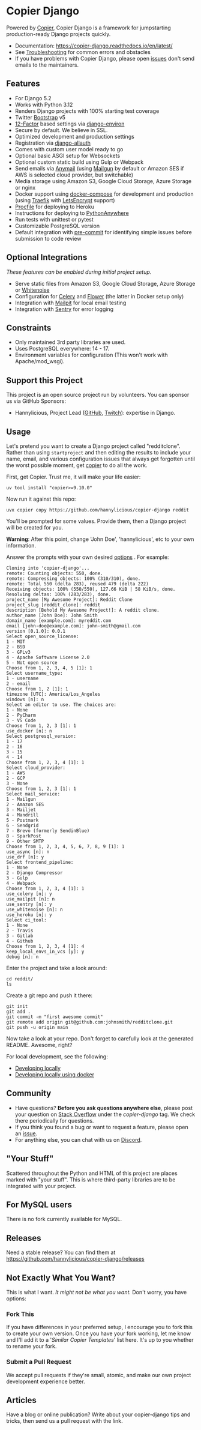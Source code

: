 # Copier Django

Powered by [Copier](https://github.com/copier-org/copier), Copier Django is
a framework for jumpstarting
production-ready Django projects quickly.

- Documentation: <https://copier-django.readthedocs.io/en/latest/>
- See [Troubleshooting](https://copier-django.readthedocs.io/en/latest/5-help/troubleshooting.html)
for common errors and obstacles
- If you have problems with Copier Django, please open
[issues](https://github.com/hannylicious/copier-django/issues/new) don't send
emails to the maintainers.

## Features

- For Django 5.2
- Works with Python 3.12
- Renders Django projects with 100% starting test coverage
- Twitter [Bootstrap](https://github.com/twbs/bootstrap) v5
- [12-Factor](https://12factor.net) based settings via [django-environ](https://github.com/joke2k/django-environ)
- Secure by default. We believe in SSL.
- Optimized development and production settings
- Registration via [django-allauth](https://github.com/pennersr/django-allauth)
- Comes with custom user model ready to go
- Optional basic ASGI setup for Websockets
- Optional custom static build using Gulp or Webpack
- Send emails via [Anymail](https://github.com/anymail/django-anymail) (using
[Mailgun](http://www.mailgun.com/) by default or Amazon SES if AWS is
selected cloud provider, but switchable)
- Media storage using Amazon S3, Google Cloud Storage, Azure Storage or nginx
- Docker support using [docker-compose](https://github.com/docker/compose) for
development and production (using [Traefik](https://traefik.io/) with
[LetsEncrypt](https://letsencrypt.org/) support)
- [Procfile](https://devcenter.heroku.com/articles/procfile) for deploying to Heroku
- Instructions for deploying to [PythonAnywhere](https://www.pythonanywhere.com/)
- Run tests with unittest or pytest
- Customizable PostgreSQL version
- Default integration with
[pre-commit](https://github.com/pre-commit/pre-commit) for identifying simple
issues before submission to code review

## Optional Integrations

_These features can be enabled during initial project setup._

- Serve static files from Amazon S3, Google Cloud Storage, Azure Storage
or [Whitenoise](https://whitenoise.readthedocs.io/)
- Configuration for [Celery](https://docs.celeryq.dev) and
[Flower](https://github.com/mher/flower) (the latter in Docker setup only)
- Integration with [Mailpit](https://github.com/axllent/mailpit/) for local
email testing
- Integration with [Sentry](https://sentry.io/welcome/) for error logging

## Constraints

- Only maintained 3rd party libraries are used.
- Uses PostgreSQL everywhere: 14 - 17.
- Environment variables for configuration (This won't work with
Apache/mod_wsgi).

## Support this Project

This project is an open source project run by volunteers. You can sponsor us
via GitHub Sponsors:

- Hannylicious, Project Lead ([GitHub](https://github.com/hannylicious),
[Twitch](https://www.twitch.tv/hannylicious)): expertise in Django.

## Usage

Let's pretend you want to create a Django project called "redditclone".
Rather than using `startproject` and then editing the results to include
your name, email, and various configuration issues that always get forgotten
until the worst possible moment, get
[copier](https://github.com/copier-org/copier) to do all the work.

First, get Copier. Trust me, it will make your life easier:

    uv tool install "copier>=9.10.0"

Now run it against this repo:

    uvx copier copy https://github.com/hannylicious/copier-django reddit

You'll be prompted for some values. Provide them, then a Django project
will be created for you.

**Warning**: After this point, change 'John Doe', 'hannylicious', etc to
your own information.

Answer the prompts with your own desired
[options](http://copier-django.readthedocs.io/en/latest/1-getting-started/project-generation-options.html)
. For example:

    Cloning into 'copier-django'...
    remote: Counting objects: 550, done.
    remote: Compressing objects: 100% (310/310), done.
    remote: Total 550 (delta 283), reused 479 (delta 222)
    Receiving objects: 100% (550/550), 127.66 KiB | 58 KiB/s, done.
    Resolving deltas: 100% (283/283), done.
    project_name [My Awesome Project]: Reddit Clone
    project_slug [reddit_clone]: reddit
    description [Behold My Awesome Project!]: A reddit clone.
    author_name [John Doe]: John Smith
    domain_name [example.com]: myreddit.com
    email [john-doe@example.com]: john-smith@gmail.com
    version [0.1.0]: 0.0.1
    Select open_source_license:
    1 - MIT
    2 - BSD
    3 - GPLv3
    4 - Apache Software License 2.0
    5 - Not open source
    Choose from 1, 2, 3, 4, 5 [1]: 1
    Select username_type:
    1 - username
    2 - email
    Choose from 1, 2 [1]: 1
    timezone [UTC]: America/Los_Angeles
    windows [n]: n
    Select an editor to use. The choices are:
    1 - None
    2 - PyCharm
    3 - VS Code
    Choose from 1, 2, 3 [1]: 1
    use_docker [n]: n
    Select postgresql_version:
    1 - 17
    2 - 16
    3 - 15
    4 - 14
    Choose from 1, 2, 3, 4 [1]: 1
    Select cloud_provider:
    1 - AWS
    2 - GCP
    3 - None
    Choose from 1, 2, 3 [1]: 1
    Select mail_service:
    1 - Mailgun
    2 - Amazon SES
    3 - Mailjet
    4 - Mandrill
    5 - Postmark
    6 - Sendgrid
    7 - Brevo (formerly SendinBlue)
    8 - SparkPost
    9 - Other SMTP
    Choose from 1, 2, 3, 4, 5, 6, 7, 8, 9 [1]: 1
    use_async [n]: n
    use_drf [n]: y
    Select frontend_pipeline:
    1 - None
    2 - Django Compressor
    3 - Gulp
    4 - Webpack
    Choose from 1, 2, 3, 4 [1]: 1
    use_celery [n]: y
    use_mailpit [n]: n
    use_sentry [n]: y
    use_whitenoise [n]: n
    use_heroku [n]: y
    Select ci_tool:
    1 - None
    2 - Travis
    3 - Gitlab
    4 - Github
    Choose from 1, 2, 3, 4 [1]: 4
    keep_local_envs_in_vcs [y]: y
    debug [n]: n

Enter the project and take a look around:

    cd reddit/
    ls

Create a git repo and push it there:

    git init
    git add .
    git commit -m "first awesome commit"
    git remote add origin git@github.com:johnsmith/redditclone.git
    git push -u origin main

Now take a look at your repo. Don't forget to carefully look at the
generated README. Awesome, right?

For local development, see the following:

- [Developing locally](https://copier-django.readthedocs.io/en/latest/2-local-development/developing-locally.html)
- [Developing locally using docker](https://copier-django.readthedocs.io/en/latest/2-local-development/developing-locally-docker.html)

## Community

- Have questions? **Before you ask questions anywhere else**, please post your
question on
[Stack Overflow](http://stackoverflow.com/questions/tagged/copier-django)
under the _copier-django_ tag. We check there periodically for questions.
- If you think you found a bug or want to request a feature, please open an
[issue](https://github.com/hannylicious/copier-django/issues).
- For anything else, you can chat with us on [Discord](https://discord.gg/TUrCTbcz).

## "Your Stuff"

Scattered throughout the Python and HTML of this project are places marked
with "your stuff". This is where third-party libraries are to be integrated
with your project.

## For MySQL users

There is no fork currently available for MySQL.

## Releases

Need a stable release? You can find them at <https://github.com/hannylicious/copier-django/releases>

## Not Exactly What You Want?

This is what I want. _It might not be what you want._ Don't worry, you have
options:

### Fork This

If you have differences in your preferred setup, I encourage you to fork
this to create your own version.
Once you have your fork working, let me know and I'll add it to a
'_Similar Copier Templates_' list here.
It's up to you whether to rename your fork.

### Submit a Pull Request

We accept pull requests if they're small, atomic, and make our own project
development experience better.

## Articles

Have a blog or online publication? Write about your copier-django tips and
tricks, then send us a pull request with the link.
